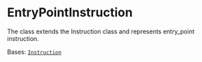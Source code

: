 # EntryPointInstruction

The class extends the Instruction class and represents entry\_point instruction.



Bases: [`Instruction`](instruction/)
